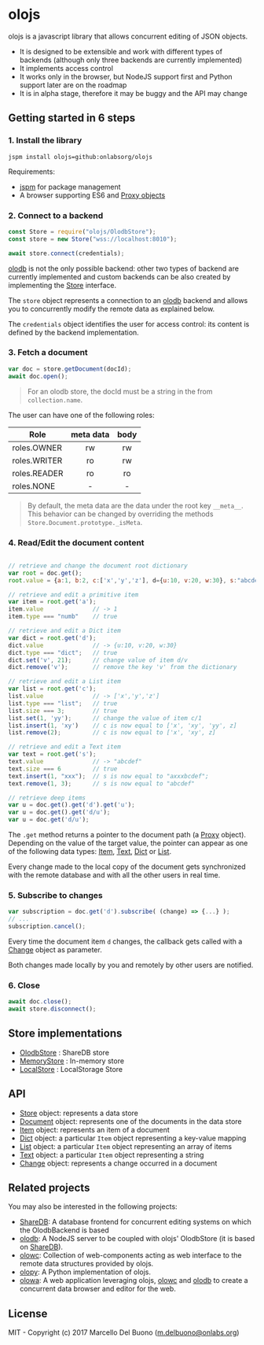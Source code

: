 # olojs

olojs is a javascript library that allows concurrent editing of JSON objects.

* It is designed to be extensible and work with different types of backends
  (although only three backends are currently implemented)
* It implements access control
* It works only in the browser, but NodeJS support first and Python support later are on the roadmap
* It is in alpha stage, therefore it may be buggy and the API may change


## Getting started in 6 steps


### 1. Install the library
```
jspm install olojs=github:onlabsorg/olojs
```
Requirements:
* [jspm][] for package management
* A browser supporting ES6 and [Proxy objects][Proxy]

### 2. Connect to a backend
```javascript
const Store = require("olojs/OlodbStore");
const store = new Store("wss://localhost:8010");

await store.connect(credentials);
```

[olodb][] is not the only possible backend: other two types of backend are
currently implemented and custom backends can be also created by implementing
the [Store][] interface.

The `store` object represents a connection to an [olodb][] backend and allows you to
concurrently modify the remote data as explained below.

The `credentials` object identifies the user for access control: its content is
defined by the backend implementation.


### 3. Fetch a document
```javascript
var doc = store.getDocument(docId);
await doc.open();
```

> For an olodb store, the docId must be a string in the from `collection.name`.

The user can have one of the following roles:

| Role         | meta data  |    body    |
|--------------|:----------:|:----------:|
| roles.OWNER  |     rw     |     rw     |
| roles.WRITER |     ro     |     rw     |
| roles.READER |     ro     |     ro     |
| roles.NONE   |     -      |     -      |

> By default, the meta data are the data under the root key `__meta__`.
> This behavior can be changed by overriding the methods `Store.Document.prototype._isMeta`.


### 4. Read/Edit the document content
```javascript

// retrieve and change the document root dictionary
var root = doc.get();
root.value = {a:1, b:2, c:['x','y','z'], d={u:10, v:20, w:30}, s:"abcdef"};

// retrieve and edit a primitive item
var item = root.get('a');
item.value              // -> 1
item.type === "numb"    // true

// retrieve and edit a Dict item
var dict = root.get('d');
dict.value              // -> {u:10, v:20, w:30}
dict.type === "dict";   // true
dict.set('v', 21);      // change value of item d/v
dict.remove('v');       // remove the key 'v' from the dictionary

// retrieve and edit a List item
var list = root.get('c');
list.value              // -> ['x','y','z']
list.type === "list";   // true
list.size === 3;        // true
list.set(1, 'yy');      // change the value of item c/1
list.insert(1, 'xy')    // c is now equal to ['x', 'xy', 'yy', z]
list.remove(2);         // c is now equal to ['x', 'xy', z]

// retrieve and edit a Text item
var text = root.get('s');
text.value              // -> "abcdef"
text.size === 6         // true
text.insert(1, "xxx");  // s is now equal to "axxxbcdef";
text.remove(1, 3);      // s is now equal to "abcdef"

// retrieve deep items
var u = doc.get().get('d').get('u');
var u = doc.get().get('d/u');
var u = doc.get('d/u');
```

The `.get` method returns a pointer to the document path (a [Proxy][] object).
Depending on the value of the target value, the pointer can appear as one of the following
data types: [Item][], [Text][], [Dict][] or [List][].

Every change made to the local copy of the document gets synchronized with
the remote database and with all the other users in real time.


### 5. Subscribe to changes
```javascript
var subscription = doc.get('d').subscribe( (change) => {...} );
// ...
subscription.cancel();
```

Every time the document item `d` changes, the callback gets called with
a [Change][] object as parameter.  

Both changes made locally by you and remotely by other users are notified.


### 6. Close
```javascript
await doc.close();
await store.disconnect();
```

## Store implementations

* [OlodbStore](./doc/OlodbStore.md) : ShareDB store
* [MemoryStore](./doc/MemoryStore.md) : In-memory store
* [LocalStore](./doc/LocalStore.md) : LocalStorage Store

## API

* [Store][] object: represents a data store
* [Document][] object: represents one of the documents in the data store
* [Item][] object: represents an item of a document
* [Dict][] object: a particular `Item` object representing a key-value mapping
* [List][] object: a particular `Item` object representing an array of items
* [Text][] object: a particular `Item` object representing a string
* [Change][] object: represents a change occurred in a document


## Related projects

You may also be interested in the following projects:

* [ShareDB][]: A database frontend for concurrent editing systems on which the OlodbBackend is based
* [olodb][]: A NodeJS server to be coupled with olojs' OlodbStore (it is based on [ShareDB][]).
* [olowc][]: Collection of web-components acting as web interface to the remote data structures provided by olojs.
* [olopy][]: A Python implementation of olojs.
* [olowa][]: A web application leveraging olojs, [olowc][] and [olodb][] to create a
  concurrent data browser and editor for the web.


## License
MIT - Copyright (c) 2017 Marcello Del Buono (m.delbuono@onlabs.org)


[olowa]: https://github.com/onlabsorg/olowa
[olodb]: https://github.com/onlabsorg/olodb
[jspm]: http://jspm.io/
[Proxy]: https://developer.mozilla.org/it/docs/Web/JavaScript/Reference/Global_Objects/Proxy
[Store]: ./doc/Store.md#store-class
[Document]: ./doc/Store.md#document-class
[Item]: ./doc/Store.md#item-class
[Text]: ./doc/Store.md#text-class
[Dict]: ./doc/Store.md#dict-class
[List]: ./doc/Store.md#list-class
[Change]: ./doc/Store.md#change-class
[Subscription]: ./doc/Store.md#subscription-class
[Path]: ./doc/Path.md
[ShareDB]: https://github.com/share/sharedb
[olowc]: https://github.com/onlabsorg/olowc
[olopy]: https://github.com/onlabsorg/olopy
